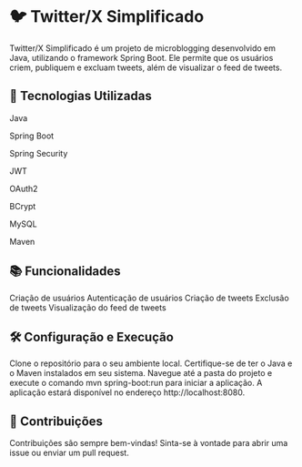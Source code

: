 # 🐦 Twitter/X Simplificado

Twitter/X Simplificado é um projeto de microblogging desenvolvido em Java, utilizando o framework Spring Boot. Ele permite que os usuários criem, publiquem e excluam tweets, além de visualizar o feed de tweets.  

## 🚀 Tecnologias Utilizadas

Java

Spring Boot

Spring Security

JWT

OAuth2

BCrypt

MySQL

Maven

## 📚 Funcionalidades

Criação de usuários
Autenticação de usuários
Criação de tweets
Exclusão de tweets
Visualização do feed de tweets

## 🛠️ Configuração e Execução

Clone o repositório para o seu ambiente local.
Certifique-se de ter o Java e o Maven instalados em seu sistema.
Navegue até a pasta do projeto e execute o comando mvn spring-boot:run para iniciar a aplicação.
A aplicação estará disponível no endereço http://localhost:8080.

 
## 🤝 Contribuições

Contribuições são sempre bem-vindas! Sinta-se à vontade para abrir uma issue ou enviar um pull request.  

